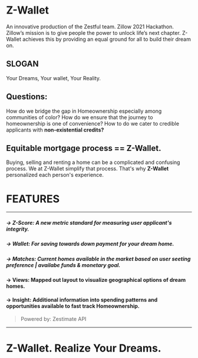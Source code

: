 # Z-Wallet
 An innovative production of the Zestful team. Zillow 2021 Hackathon.
 Zillow’s mission is to give people the power to unlock life’s next chapter. Z-Wallet achieves this by providing an equal ground for all to build their dream on.
 
## SLOGAN
 Your Dreams, Your wallet, Your Reality.
 
## **Questions**:
 How do we bridge the gap in Homeownership especially among communities of color?
 How do we ensure that the journey to homeownership is one of convenience?
 How to do we cater to credible applicants with **__non-existential credits?__**
 
## Equitable mortgage process == Z-Wallet.
 
Buying, selling and renting a home can be a complicated and confusing process. We at Z-Wallet simplify that process. That's why **Z-Wallet** personalized each person's experience. 
 
# FEATURES
*** 
##### **-> Z-Score**: A new metric standard for measuring user applicant's integrity.
##### **-> Wallet**: For saving towards down payment for your dream home.
##### **-> Matches**: Current homes available in the market based on user seeting preference | availabe funds & monetary goal.
#### **-> Views**: Mapped out layout to visualize geographical options of dream homes.
#### **-> Insight**: Additional information into spending patterns and opportunities available to fast track Homeownership. 
> Powered by: Zestimate API
***
 
# Z-Wallet. Realize Your Dreams.
